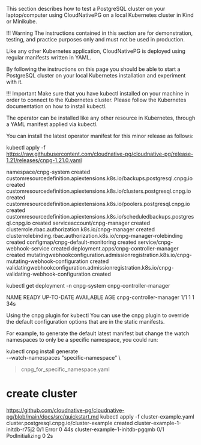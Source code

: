 This section describes how to test a PostgreSQL cluster on your laptop/computer using CloudNativePG on a local Kubernetes cluster in Kind or Minikube.

!!! Warning The instructions contained in this section are for demonstration, testing, and practice purposes only and must not be used in production.

Like any other Kubernetes application, CloudNativePG is deployed using regular manifests written in YAML.

By following the instructions on this page you should be able to start a PostgreSQL cluster on your local Kubernetes installation and experiment with it.

!!! Important Make sure that you have kubectl installed on your machine in order to connect to the Kubernetes cluster. Please follow the Kubernetes documentation on how to install kubectl.

The operator can be installed like any other resource in Kubernetes, through a YAML manifest applied via kubectl.

You can install the latest operator manifest for this minor release as follows:

kubectl apply -f \
  <https://raw.githubusercontent.com/cloudnative-pg/cloudnative-pg/release-1.21/releases/cnpg-1.21.0.yaml>

  namespace/cnpg-system created
customresourcedefinition.apiextensions.k8s.io/backups.postgresql.cnpg.io created
customresourcedefinition.apiextensions.k8s.io/clusters.postgresql.cnpg.io created
customresourcedefinition.apiextensions.k8s.io/poolers.postgresql.cnpg.io created
customresourcedefinition.apiextensions.k8s.io/scheduledbackups.postgresql.cnpg.io created
serviceaccount/cnpg-manager created
clusterrole.rbac.authorization.k8s.io/cnpg-manager created
clusterrolebinding.rbac.authorization.k8s.io/cnpg-manager-rolebinding created
configmap/cnpg-default-monitoring created
service/cnpg-webhook-service created
deployment.apps/cnpg-controller-manager created
mutatingwebhookconfiguration.admissionregistration.k8s.io/cnpg-mutating-webhook-configuration created
validatingwebhookconfiguration.admissionregistration.k8s.io/cnpg-validating-webhook-configuration created

kubectl get deployment -n cnpg-system cnpg-controller-manager

NAME                      READY   UP-TO-DATE   AVAILABLE   AGE
cnpg-controller-manager   1/1     1            1           34s

Using the cnpg plugin for kubectl
You can use the cnpg plugin to override the default configuration options that are in the static manifests.

For example, to generate the default latest manifest but change the watch namespaces to only be a specific namespace, you could run:

kubectl cnpg install generate \
  --watch-namespaces "specific-namespace" \
  > cnpg_for_specific_namespace.yaml

# create cluster

<https://github.com/cloudnative-pg/cloudnative-pg/blob/main/docs/src/quickstart.md>
kubectl apply -f cluster-example.yaml
cluster.postgresql.cnpg.io/cluster-example created
cluster-example-1-initdb-r75j2          0/1     Error             0          44s
cluster-example-1-initdb-pgqmb          0/1     PodInitializing   0          2s
